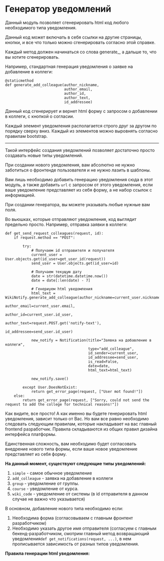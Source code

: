 # Генератор уведомлений #

Данный модуль позволяет сгенерировать html код любого необходимого типа уведомления.

Данный код может включать в себя ссылки на другие страницы, кнопки, и все что только можно сгенерировать согласно этой справке.

Каждый метод должен начинаться со слова generate_, а дальше то, что вы хотите сгенерировать.

Например, стандартная генерация уведомления о заявке на добавление в коллеги:

```
@staticmethod
def generate_add_colleague(author_nickname,
                           author_email,
                           author_id,
                           author_text,
                           id_addressee)
```

Данный код сгенерирует и вернет html форму с запросом о добавлении в коллеги, с кнопкой о согласии.

Каждый элемент уведомления располагается строго друг за другом по порядку сверху вниз. Каждый из элементов можно выровнять согласно правилам bootstrap.

* * *

Такой интерфейс создания уведомлений позволяет достаточно просто создавать новые типы уведомлений.

При создании нового уведомления, вам абсолютно не нужно заботиться о фронтенде пользователя и не нужно лазить в шаблоны.

Вам лишь необходимо добавить генерацию уведомления сюда в этот модуль, а также добавить `url` с запросом от этого уведомления, если ваше уведомление представляет из себя форму, а не набор ссылок с информацией.

При создании генератора, вы можете указывать любые нужные вам поля.

Во вьюшках, которые отправляют уведомления, код выглядит предельно просто. Например, отправка заявки в коллеги:

```
def get_send_request_colleagues(request, id):
    if request.method == "POST":

        try:
            # Получаем id отправителя и получателя
            current_user = User.objects.get(id_user=get_user_id(request))
            send_user = User.objects.get(id_user=id)

            # Получаем текущую дату
            date = str(datetime.datetime.now())
            date = date[:len(date) - 7]

            # Генериуем html уведомления
            html_text = WikiNotify.generate_add_colleague(author_nickname=current_user.nickname,
                                                          author_email=current_user.email,
                                                          author_id=current_user.id_user,
                                                          author_text=request.POST.get('notify-text'),
                                                          id_addressee=send_user.id_user)

            new_notify = Notification(title="Заявка на добавление в коллеги",
                                      type="add_colleague",
                                      id_sender=current_user,
                                      id_addressee=send_user,
                                      is_read=False,
                                      date=date,
                                      html_text=html_text)

            new_notify.save()

        except User.DoesNotExist:
            return get_error_page(request, ["User mot found!"])
    else:
        return get_error_page(request, ["Sorry, could not send the request to add the college for technical reasons!"])
```

Как видите, все просто! А как именно вы будете генерировать html уведомления, зависит только от Вас. Но вам все равно необходимо следовать следующим правилам, которые накладывает на вас главный frontend разработчик. Правила складываются из общих правил дизайна интерфейса платформы.

Единственная сложность, вам необходимо будет согласовать внедрение нового типа формы, если ваше новое уведомление представляет из себя форму.

**На данный момент, существуют следующие типы уведомлений:**

1. `simple` - самое обычное уведомление
2. `add_colleague` - заявка на добавление в коллеги
3. `group` - уведомление от группы.
4. `course` - уведомление от курса.
5. `wiki_code` - уведомление от системы (в id отправителя в данном случае не важно что указывается)

В основном, добавление нового типа необходимо если:
1. Необходима форма (согласовываем с главным фронтент разработчиком)
2. Необходимо указать другое имя отправителя (согласуем с главным бекенд-разработчиком, смотрим главный метод возвращающий уведомления`def get_notifications(request, ...)`, в нем прописывается зависимость от разных типов уведомления.

**Правила генерации html уведомления:**










